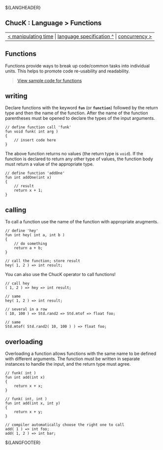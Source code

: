 ${LANGHEADER}

## ChucK : Language > Functions

<div class="chuck_nav">
<center>
 <table border="0"><tr><td>
  <div class="chuck_nav_bar">	
    <a href="./time.md">&lt; manipulating time</a>  |
    <a href="./index.md">language specification ^</a> | 
    <a href="./spork.md">concurrency &gt;</a> 
  </div>
  </td></tr></table>
</center>
</div>

## Functions

Functions provide ways to break up code/common tasks into individual 
units.  This helps to promote code re-usability and readability. 

> [View sample code for functions](../examples/index.md#func)

<a id="write"></a>

## writing

Declare functions with the keyword __`fun`__ (or __`function`__)
followed by the return type and then the name of the function. After the 
name of the function parentheses must be opened to declare the types of the 
input arguments.

```ck
// define function call 'funk'
fun void funk( int arg )
{
    // insert code here
}
```

The above function returns no values (the return type is `void`).
If the function is declared to return any other type of values, the 
function body must return a value of the appropriate type.

```ck
// define function 'addOne'
fun int addOne(int x)
{
    // result
    return x + 1;
}
```

<a id="calling"></a>

## calling

To call a function use the name of the function with appropriate arugments.

```ck
// define 'hey'
fun int hey( int a, int b )
{
    // do something
    return a + b;
}

// call the function; store result
hey( 1, 2 ) => int result;
```

You can also use the ChucK operator to call functions!

```ck
// call hey
( 1, 2 ) => hey => int result;

// same
hey( 1, 2 ) => int result;

// several in a row
( 10, 100 ) => Std.rand2 => Std.mtof => float foo;

// same
Std.mtof( Std.rand2( 10, 100 ) ) => float foo;
```

<a id="overloading"> </a>

## overloading

Overloading a function allows functions with the same name to be 
defined with different arguments. The function must be written in 
separate instances to handle the input, and the return type must 
agree.

```ck
// funk( int )
fun int add(int x)
{
    return x + x;
}

// funk( int, int )
fun int add(int x, int y)
{
    return x + y;
}

// compiler automatically choose the right one to call
add( 1 ) => int foo;
add( 1, 2 ) => int bar;
```

${LANGFOOTER}